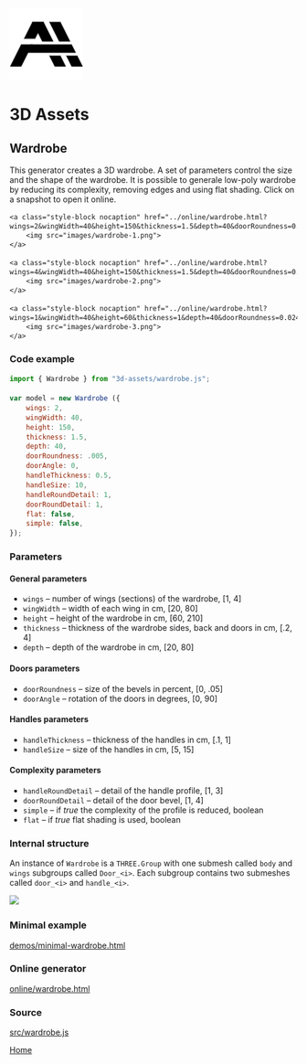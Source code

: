 <img class="logo" src="../assets/logo/logo.png">


# 3D Assets


## Wardrobe

This generator creates a 3D wardrobe. A set
of parameters control the size and the shape of the wardrobe.
It is possible to generale low-poly wardrobe by reducing its
complexity, removing edges and using flat shading. Click
on a snapshot to open it online.

<p class="gallery">

	<a class="style-block nocaption" href="../online/wardrobe.html?wings=2&wingWidth=40&height=150&thickness=1.5&depth=40&doorRoundness=0.005&doorAngle=0&handleThickness=0.5&handleSize=10&handleRoundDetail=1&doorRoundDetail=1&flat=false&simple=false">
		<img src="images/wardrobe-1.png">
	</a>

	<a class="style-block nocaption" href="../online/wardrobe.html?wings=4&wingWidth=40&height=150&thickness=1.5&depth=40&doorRoundness=0.005&doorAngle=0&handleThickness=0.5&handleSize=10&handleRoundDetail=1&doorRoundDetail=1&flat=false&simple=false">
		<img src="images/wardrobe-2.png">
	</a>

	<a class="style-block nocaption" href="../online/wardrobe.html?wings=1&wingWidth=40&height=60&thickness=1&depth=40&doorRoundness=0.024&doorAngle=20&handleThickness=1&handleSize=7.1&handleRoundDetail=2&doorRoundDetail=2&flat=false&simple=false">
		<img src="images/wardrobe-3.png">
	</a>

</p>


### Code example

```js
import { Wardrobe } from "3d-assets/wardrobe.js";

var model = new Wardrobe ({
	wings: 2,
	wingWidth: 40,
	height: 150,
	thickness: 1.5,
	depth: 40,
	doorRoundness: .005,
	doorAngle: 0,
	handleThickness: 0.5,
	handleSize: 10,
	handleRoundDetail: 1,
	doorRoundDetail: 1,
	flat: false,
	simple: false,
});
```

### Parameters

#### General parameters

* `wings` &ndash; number of wings (sections) of the wardrobe, [1, 4]
* `wingWidth` &ndash; width of each wing in cm, [20, 80]
* `height` &ndash; height of the wardrobe in cm, [60, 210]
* `thickness` &ndash; thickness of the wardrobe sides, back and doors in cm, [.2, 4]
* `depth` &ndash; depth of the wardrobe in cm, [20,  80]

#### Doors parameters

* `doorRoundness` &ndash; size of the bevels in percent, [0, .05]
* `doorAngle` &ndash; rotation of the doors in degrees, [0, 90]

#### Handles parameters

* `handleThickness` &ndash; thickness of the handles in cm, [.1, 1]
* `handleSize` &ndash; size of the handles in cm, [5, 15]

#### Complexity parameters

* `handleRoundDetail` &ndash; detail of the handle profile, [1, 3]
* `doorRoundDetail` &ndash; detail of the door bevel, [1, 4]
* `simple` &ndash; if *true* the complexity of the profile is reduced, boolean
* `flat` &ndash; if *true* flat shading is used, boolean
	
### Internal structure

An instance of `Wardrobe` is a `THREE.Group` with one submesh called `body` and `wings` subgroups called `Door_<i>`. 
Each subgroup contains two submeshes called `door_<i>` and `handle_<i>`.

<img src="images/wardrobe-scheme.png">


### Minimal example

[demos/minimal-wardrobe.html](../demos/minimal-wardrobe.html)


### Online generator

[online/wardrobe.html](../online/wardrobe.html)


### Source

[src/wardrobe.js](https://github.com/boytchev/assets/blob/main/src/wardrobe.js)

		
<div class="footnote">
	<a href="../">Home</a>
</div>
